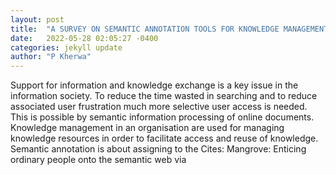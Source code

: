 ```yaml
---
layout: post
title:  "A SURVEY ON SEMANTIC ANNOTATION TOOLS FOR KNOWLEDGE MANAGEMENT"
date:   2022-05-28 02:05:27 -0400
categories: jekyll update
author: "P Kherwa"
---
```

Support for information and knowledge exchange is a key issue in the information society. To reduce the time wasted in searching and to reduce associated user frustration much more selective user access is needed. This is possible by semantic information processing of online documents. Knowledge management in an organisation are used for managing knowledge resources in order to facilitate access and reuse of knowledge. Semantic annotation is about assigning to the  Cites: Mangrove: Enticing ordinary people onto the semantic web via 